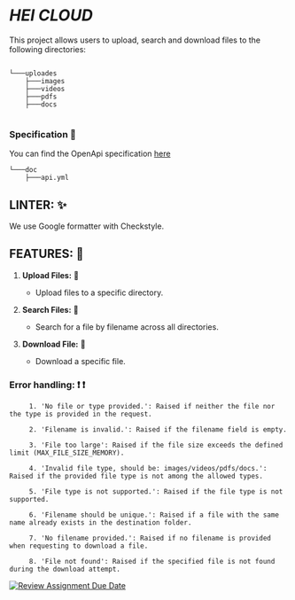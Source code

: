 # _HEI CLOUD_

This project allows users to upload, search and download files to the following directories:

```plaintext

└───uploades
    ├───images
    ├───videos
    ├───pdfs
    ├───docs
    
```

### Specification  :page_with_curl:

You can find the OpenApi
specification [here](https://petstore.swagger.io/?url=https://raw.githubusercontent.com/hei-school/cc-hei-hub-banc-devon/feature/java/doc/api.yml)

```tree
└───doc
    ├───api.yml
```

## LINTER: :sparkles:

We use Google formatter with Checkstyle.

## FEATURES:  :rocket:

1. **Upload Files:**  :open_file_folder:
    - Upload files to a specific directory.

2. **Search Files:**  :mag_right:
    - Search for a file by filename across all directories.

3. **Download File:**  :file_folder:
    - Download a specific file.

### Error handling:  :exclamation:  :exclamation:

```plaintext
     1. 'No file or type provided.': Raised if neither the file nor the type is provided in the request.

     2. 'Filename is invalid.': Raised if the filename field is empty.

     3. 'File too large': Raised if the file size exceeds the defined limit (MAX_FILE_SIZE_MEMORY).

     4. 'Invalid file type, should be: images/videos/pdfs/docs.': Raised if the provided file type is not among the allowed types.

     5. 'File type is not supported.': Raised if the file type is not supported.

     6. 'Filename should be unique.': Raised if a file with the same name already exists in the destination folder.

     7. 'No filename provided.': Raised if no filename is provided when requesting to download a file.

     8. 'File not found': Raised if the specified file is not found during the download attempt.
```

[![Review Assignment Due Date](https://classroom.github.com/assets/deadline-readme-button-24ddc0f5d75046c5622901739e7c5dd533143b0c8e959d652212380cedb1ea36.svg)](https://classroom.github.com/a/wTBA-Etm)
